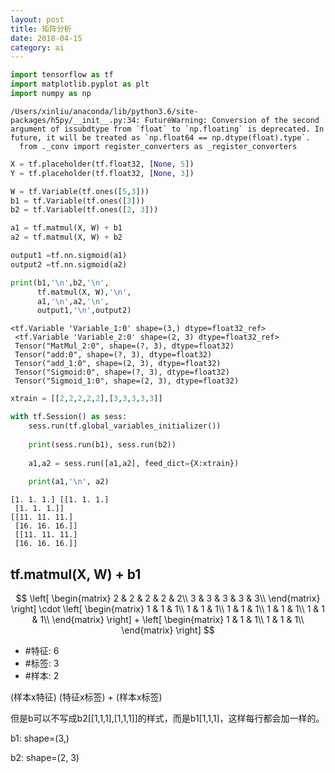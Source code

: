 ```yaml
---
layout: post
title: 矩阵分析
date: 2018-04-15
category: ai
---
```


```python
import tensorflow as tf
import matplotlib.pyplot as plt
import numpy as np
```

    /Users/xinliu/anaconda/lib/python3.6/site-packages/h5py/__init__.py:34: FutureWarning: Conversion of the second argument of issubdtype from `float` to `np.floating` is deprecated. In future, it will be treated as `np.float64 == np.dtype(float).type`.
      from ._conv import register_converters as _register_converters



```python
X = tf.placeholder(tf.float32, [None, 5])
Y = tf.placeholder(tf.float32, [None, 3])

W = tf.Variable(tf.ones([5,3]))
b1 = tf.Variable(tf.ones([3]))
b2 = tf.Variable(tf.ones([2, 3]))
```


```python
a1 = tf.matmul(X, W) + b1
a2 = tf.matmul(X, W) + b2
```


```python
output1 =tf.nn.sigmoid(a1)
output2 =tf.nn.sigmoid(a2)
```


```python
print(b1,'\n',b2,'\n',
      tf.matmul(X, W),'\n',
      a1,'\n',a2,'\n',
      output1,'\n',output2)
```

    <tf.Variable 'Variable_1:0' shape=(3,) dtype=float32_ref> 
     <tf.Variable 'Variable_2:0' shape=(2, 3) dtype=float32_ref> 
     Tensor("MatMul_2:0", shape=(?, 3), dtype=float32) 
     Tensor("add:0", shape=(?, 3), dtype=float32) 
     Tensor("add_1:0", shape=(2, 3), dtype=float32) 
     Tensor("Sigmoid:0", shape=(?, 3), dtype=float32) 
     Tensor("Sigmoid_1:0", shape=(2, 3), dtype=float32)



```python
xtrain = [[2,2,2,2,2],[3,3,3,3,3]]
```


```python
with tf.Session() as sess:
    sess.run(tf.global_variables_initializer())
    
    print(sess.run(b1), sess.run(b2))
    
    a1,a2 = sess.run([a1,a2], feed_dict={X:xtrain})
    
    print(a1,'\n', a2)
```

    [1. 1. 1.] [[1. 1. 1.]
     [1. 1. 1.]]
    [[11. 11. 11.]
     [16. 16. 16.]] 
     [[11. 11. 11.]
     [16. 16. 16.]]


## tf.matmul(X, W) + b1

$$
 \left[
 \begin{matrix}
   2 & 2 & 2 & 2 & 2\\
   3 & 3 & 3 & 3 & 3\\
  \end{matrix}
  \right]
  \cdot
  \left[
 \begin{matrix}
   1 & 1 & 1\\
   1 & 1 & 1\\
   1 & 1 & 1\\
   1 & 1 & 1\\
   1 & 1 & 1\\
  \end{matrix}
  \right]
  +
  \left[
  \begin{matrix}
   1 & 1 & 1\\
   1 & 1 & 1\\
   \end{matrix}
   \right]
$$

* \#特征: 6
* \#标签: 3
* \#样本: 2

(样本x特征) (特征x标签) + (样本x标签)

但是b可以不写成b2[[1,1,1],[1,1,1]]的样式，而是b1[1,1,1]，这样每行都会加一样的。

b1: shape=(3,)

b2: shape=(2, 3)
    



```python

```
